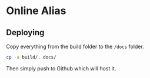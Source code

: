 # Online Alias

## Deploying

Copy everything from the build folder to the `/docs` folder.

```bash
cp -a build/. docs/
```

Then simply push to Github which will host it.
